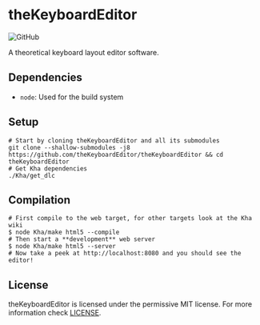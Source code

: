 # theKeyboardEditor

![GitHub](https://img.shields.io/github/license/theKeyboardEditor/theKeyboardEditor?style=for-the-badge)

A theoretical keyboard layout editor software.

## Dependencies
- `node`: Used for the build system

## Setup
```
# Start by cloning theKeyboardEditor and all its submodules
git clone --shallow-submodules -j8 https://github.com/theKeyboardEditor/theKeyboardEditor && cd theKeyboardEditor
# Get Kha dependencies
./Kha/get_dlc
```

## Compilation
```
# First compile to the web target, for other targets look at the Kha wiki
$ node Kha/make html5 --compile
# Then start a **development** web server
$ node Kha/make html5 --server
# Now take a peek at http://localhost:8080 and you should see the editor!
```

## License
theKeyboardEditor is licensed under the permissive MIT license. For more information check [LICENSE](https://raw.githubusercontent.com/theKeyboardEditor/theKeyboardEditor/master/LICENSE).
